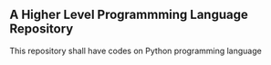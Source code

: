 ## A Higher Level Programmming Language Repository
This repository shall have codes on Python programming language
